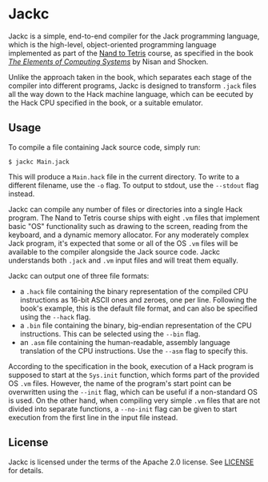 # Jackc

Jackc is a simple, end-to-end compiler for the Jack programming language, which is the high-level, object-oriented programming language implemented as part of the [Nand to Tetris](https://www.nand2tetris.org) course, as specified in the book [_The Elements of Computing Systems_](https://mitpress.mit.edu/books/elements-computing-systems) by Nisan and Shocken.

Unlike the approach taken in the book, which separates each stage of the compiler into different programs, Jackc is designed to transform `.jack` files all the way down to the Hack machine language, which can be eecuted by the Hack CPU specified in the book, or a suitable emulator.

## Usage

To compile a file containing Jack source code, simply run:

```
$ jackc Main.jack
```

This will produce a `Main.hack` file in the current directory. To write to a different filename, use the `-o` flag. To output to stdout, use the `--stdout` flag instead.

Jackc can compile any number of files or directories into a single Hack program. The Nand to Tetris course ships with eight `.vm` files that implement basic "OS" functionality such as drawing to the screen, reading from the keyboard, and a dynamic memory allocator. For any moderately complex Jack program, it's expected that some or all of the OS `.vm` files will be available to the compiler alongside the Jack source code. Jackc understands both `.jack` and `.vm` input files and will treat them equally.

Jackc can output one of three file formats:

* a `.hack` file containing the binary representation of the compiled CPU instructions as 16-bit ASCII ones and zeroes, one per line. Following the book's example, this is the default file format, and can also be specified using the `--hack` flag.
* a `.bin` file containing the binary, big-endian representation of the CPU instructions. This can be selected using the `--bin` flag.
* an `.asm` file containing the human-readable, assembly language translation of the CPU instructions. Use the `--asm` flag to specify this.

According to the specification in the book, execution of a Hack program is supposed to start at the `Sys.init` function, which forms part of the provided OS `.vm` files. However, the name of the program's start point can be overwritten using the `--init` flag, which can be useful if a non-standard OS is used. On the other hand, when compiling very simple `.vm` files that are not divided into separate functions, a `--no-init` flag can be given to start execution from the first line in the input file instead.

## License

Jackc is licensed under the terms of the Apache 2.0 license. See [LICENSE](LICENSE) for details.
